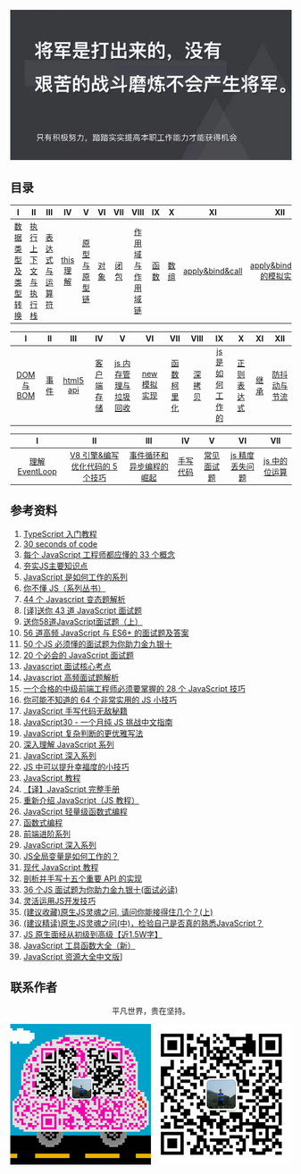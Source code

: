 ![image](./img/timg.jpg)
<br>

## 目录

|                                                                                    I                                                                                    |                                                                          II                                                                           |                                                                                 III                                                                                 |                                                          IV                                                           |                                                                            V                                                                             |                                                      VI                                                      |                                                     VII                                                      |                                                                                      VIII                                                                                      |                                                      IX                                                      |                                                      X                                                       |                                                            XI                                                            |                                                                                   XII                                                                                   |
| :---------------------------------------------------------------------------------------------------------------------------------------------------------------------: | :---------------------------------------------------------------------------------------------------------------------------------------------------: | :-----------------------------------------------------------------------------------------------------------------------------------------------------------------: | :-------------------------------------------------------------------------------------------------------------------: | :------------------------------------------------------------------------------------------------------------------------------------------------------: | :----------------------------------------------------------------------------------------------------------: | :----------------------------------------------------------------------------------------------------------: | :----------------------------------------------------------------------------------------------------------------------------------------------------------------------------: | :----------------------------------------------------------------------------------------------------------: | :----------------------------------------------------------------------------------------------------------: | :----------------------------------------------------------------------------------------------------------------------: | :---------------------------------------------------------------------------------------------------------------------------------------------------------------------: |
| [数据类型及类型转换](https://github.com/cs-learning-record/javascript-series/blob/master/javascript/%E6%95%B0%E6%8D%AE%E7%B1%BB%E5%9E%8B%E4%B8%8E%E8%BD%AC%E6%8D%A2.md) | [执行上下文与执行栈](https://github.com/cs-learning-record/javascript-series/blob/master/javascript/%E6%89%A7%E8%A1%8C%E4%B8%8A%E4%B8%8B%E6%96%87.md) | [表达式与运算符](https://github.com/cs-learning-record/javascript-series/blob/master/javascript/%E8%A1%A8%E8%BE%BE%E5%BC%8F%E4%B8%8E%E8%BF%90%E7%AE%97%E7%AC%A6.md) | [this 理解](https://github.com/cs-learning-record/javascript-series/blob/master/javascript/this%E7%90%86%E8%A7%A3.md) | [原型与原型链](https://github.com/cs-learning-record/javascript-series/blob/master/javascript/%E5%8E%9F%E5%9E%8B%E4%B8%8E%E5%8E%9F%E5%9E%8B%E9%93%BE.md) | [对象](https://github.com/cs-learning-record/javascript-series/blob/master/javascript/%E5%AF%B9%E8%B1%A1.md) | [闭包](https://github.com/cs-learning-record/javascript-series/blob/master/javascript/%E9%97%AD%E5%8C%85.md) | [作用域与作用域链](https://github.com/cs-learning-record/javascript-series/blob/master/javascript/%E4%BD%9C%E7%94%A8%E5%9F%9F%E4%B8%8E%E4%BD%9C%E7%94%A8%E5%9F%9F%E9%93%BE.md) | [函数](https://github.com/cs-learning-record/javascript-series/blob/master/javascript/%E5%87%BD%E6%95%B0.md) | [数组](https://github.com/cs-learning-record/javascript-series/blob/master/javascript/%E6%95%B0%E7%BB%84.md) | [apply&bind&call](https://github.com/cs-learning-record/javascript-series/blob/master/javascript/apply%26bind%26call.md) | [apply&bind&call 的模拟实现](https://github.com/cs-learning-record/javascript-series/blob/master/javascript/apply%26bind%26call%E6%A8%A1%E6%8B%9F%E5%AE%9E%E7%8E%B0.md) |

|                                                        I                                                        |                                                      II                                                      |                                                   III                                                   |                                                                      IV                                                                       |                                                                                              V                                                                                               |                                                                    VI                                                                     |                                                                      VII                                                                      |                                                          VIII                                                           |                                                                          IX                                                                          |                                                                       X                                                                       |                                                      XI                                                      |                                                                           XII                                                                            |
| :-------------------------------------------------------------------------------------------------------------: | :----------------------------------------------------------------------------------------------------------: | :-----------------------------------------------------------------------------------------------------: | :-------------------------------------------------------------------------------------------------------------------------------------------: | :------------------------------------------------------------------------------------------------------------------------------------------------------------------------------------------: | :---------------------------------------------------------------------------------------------------------------------------------------: | :-------------------------------------------------------------------------------------------------------------------------------------------: | :---------------------------------------------------------------------------------------------------------------------: | :--------------------------------------------------------------------------------------------------------------------------------------------------: | :-------------------------------------------------------------------------------------------------------------------------------------------: | :----------------------------------------------------------------------------------------------------------: | :------------------------------------------------------------------------------------------------------------------------------------------------------: |
| [DOM 与 BOM](https://github.com/cs-learning-record/javascript-series/blob/master/javascript/DOM%E4%B8%8EBOM.md) | [事件](https://github.com/cs-learning-record/javascript-series/blob/master/javascript/%E4%BA%8B%E4%BB%B6.md) | [html5 api](https://github.com/cs-learning-record/javascript-series/blob/master/javascript/html5api.md) | [客户端存储](https://github.com/cs-learning-record/javascript-series/blob/master/javascript/%E5%AE%A2%E6%88%B7%E7%AB%AF%E5%AD%98%E5%82%A8.md) | [js 内存管理与垃圾回收](https://github.com/cs-learning-record/javascript-series/blob/master/javascript/%E5%9E%83%E5%9C%BE%E5%9B%9E%E6%94%B6%E5%92%8C%E5%86%85%E5%AD%98%E7%AE%A1%E7%90%86.md) | [new 模拟实现](https://github.com/cs-learning-record/javascript-series/blob/master/javascript/new%E6%A8%A1%E6%8B%9F%E5%AE%9E%E7%8E%B0.md) | [函数柯里化](https://github.com/cs-learning-record/javascript-series/blob/master/javascript/%E5%87%BD%E6%95%B0%E6%9F%AF%E9%87%8C%E5%8C%96.md) | [深拷贝](https://github.com/cs-learning-record/javascript-series/blob/master/javascript/%E6%B7%B1%E6%8B%B7%E8%B4%9D.md) | [js 是如何工作的](https://github.com/cs-learning-record/javascript-series/blob/master/javascript/js%E5%A6%82%E4%BD%95%E5%B7%A5%E4%BD%9C%E7%9A%84.md) | [正则表达式](https://github.com/cs-learning-record/javascript-series/blob/master/javascript/%E6%AD%A3%E5%88%99%E8%A1%A8%E8%BE%BE%E5%BC%8F.md) | [继承](https://github.com/cs-learning-record/javascript-series/blob/master/javascript/%E7%BB%A7%E6%89%BF.md) | [防抖动与节流](https://github.com/cs-learning-record/javascript-series/blob/master/javascript/%E9%98%B2%E6%8A%96%E5%8A%A8%E4%B8%8E%E8%8A%82%E6%B5%81.md) |

|                                                                I                                                                |                                                                                                                   II                                                                                                                    |                                                                                                            III                                                                                                             |                                                                 IV                                                                 |                                                                       V                                                                       |                                                                              VI                                                                               |                                                                        VII                                                                         |
| :-----------------------------------------------------------------------------------------------------------------------------: | :-------------------------------------------------------------------------------------------------------------------------------------------------------------------------------------------------------------------------------------: | :------------------------------------------------------------------------------------------------------------------------------------------------------------------------------------------------------------------------: | :--------------------------------------------------------------------------------------------------------------------------------: | :-------------------------------------------------------------------------------------------------------------------------------------------: | :-----------------------------------------------------------------------------------------------------------------------------------------------------------: | :------------------------------------------------------------------------------------------------------------------------------------------------: |
| [理解 EventLoop](https://github.com/cs-learning-record/javascript-series/blob/master/javascript/%E7%90%86%E8%A7%A3EventLoop.md) | [V8 引擎&编写优化代码的 5 个技巧](https://github.com/cs-learning-record/javascript-series/blob/master/javascript/V8%E5%BC%95%E6%93%8E%26%E7%BC%96%E5%86%99%E4%BC%98%E5%8C%96%E4%BB%A3%E7%A0%81%E7%9A%845%E4%B8%AA%E6%8A%80%E5%B7%A7.md) | [事件循环和异步编程的崛起](https://github.com/cs-learning-record/javascript-series/blob/master/javascript/%E4%BA%8B%E4%BB%B6%E5%BE%AA%E7%8E%AF%E5%92%8C%E5%BC%82%E6%AD%A5%E7%BC%96%E7%A8%8B%E7%9A%84%E5%B4%9B%E8%B5%B7.md) | [手写代码](https://github.com/cs-learning-record/javascript-series/blob/master/javascript/%E6%89%8B%E5%86%99%E4%BB%A3%E7%A0%81.md) | [常见面试题](https://github.com/cs-learning-record/javascript-series/blob/master/javascript/%E5%B8%B8%E8%A7%81%E9%9D%A2%E8%AF%95%E9%A2%98.md) | [js 精度丢失问题](https://github.com/cs-learning-record/javascript-series/blob/master/javascript/js%E7%B2%BE%E5%BA%A6%E4%B8%A2%E5%A4%B1%E9%97%AE%E9%A2%98.md) | [js 中的位运算](https://github.com/cs-learning-record/javascript-series/blob/master/javascript/js%E4%B8%AD%E7%9A%84%E4%BD%8D%E8%BF%90%E7%AE%97.md) |

## 参考资料

1. [TypeScript 入门教程](https://github.com/xcatliu/typescript-tutorial)
2. [30 seconds of code](https://github.com/kujian/30-seconds-of-code)
3. [每个 JavaScript 工程师都应懂的 33 个概念](https://github.com/stephentian/33-js-concepts)
4. [夯实JS主要知识点](https://mp.weixin.qq.com/s/AxuMlXj7cG3ddL7ulNit4A)
5. [JavaScript 是如何工作的系列](https://github.com/qq449245884/xiaozhi)
6. [你不懂 JS（系列丛书）](https://github.com/getify/You-Dont-Know-JS/tree/1ed-zh-CN)
7. [44 个 Javascript 变态题解析](http://www.admin10000.com/document/9203.html)
8. [[译]送你 43 道 JavaScript 面试题](https://github.com/lydiahallie/javascript-questions/blob/master/zh-CN/README-zh_CN.md)
9. [送你58道JavaScript面试题（上）](https://mp.weixin.qq.com/s/PYD9jzcbEtooZYvuuYMf_Q)
10. [56 道高频 JavaScript 与 ES6+ 的面试题及答案](https://mp.weixin.qq.com/s/D76Bh59PkiCYPjK1mPSA4Q)
11. [50 个JS 必须懂的面试题为你助力金九银十](https://juejin.im/post/5d6c53476fb9a06acc009e00)
12. [20 个必会的 JavaScript 面试题](https://ly2011.github.io/blog/#/interview/20%E4%B8%AA%E5%BF%85%E4%BC%9A%E7%9A%84JavaScript%E9%9D%A2%E8%AF%95%E9%A2%98)
13. [Javascript 面试核心考点](https://mp.weixin.qq.com/s/Bk07WB9hBagL590RRjC4FA)
14. [Javascript 高频面试题解析](https://mp.weixin.qq.com/s/g5Cr0N32W_z9X3qIMLOX6Q)
15. [一个合格的中级前端工程师必须要掌握的 28 个 JavaScript 技巧](https://juejin.im/post/5cef46226fb9a07eaf2b7516)
16. [你可能不知道的 64 个非常实用的 JS 小技巧](https://mp.weixin.qq.com/s/V4u3hp1b2jqlrEe7tZIOOg)
17. [JavaScript 手写代码无敌秘籍](https://mp.weixin.qq.com/s/4uzNKQcKB5YJbtXF4NQyWg)
18. [JavaScript30 - 一个月纯 JS 挑战中文指南](https://github.com/soyaine/JavaScript30)
19. [JavaScript 复杂判断的更优雅写法](https://juejin.im/post/5bdfef86e51d453bf8051bf8)
20. [深入理解 JavaScript 系列](https://www.cnblogs.com/TomXu/archive/2011/12/15/2288411.html)
21. [JavaScript 深入系列](https://github.com/mqyqingfeng/Blog/issues/17)
22. [JS 中可以提升幸福度的小技巧](https://mp.weixin.qq.com/s/pu2NmyWCQM7oN8H_WRKheA)
23. [JavaScript 教程](https://wangdoc.com/javascript/)
24. [【译】JavaScript 完整手册](https://juejin.im/post/5bff57fee51d45021a167991)
25. [重新介绍 JavaScript（JS 教程）](https://developer.mozilla.org/zh-CN/docs/Web/JavaScript/A_re-introduction_to_JavaScript)
26. [JavaScript 轻量级函数式编程](https://wizardforcel.gitbooks.io/functional-light-js/content/)
27. [函数式编程](https://llh911001.gitbooks.io/mostly-adequate-guide-chinese/content/)
28. [前端进阶系列](https://github.com/yygmind/blog)
29. [JavaScript 深入系列](https://github.com/mqyqingfeng/Blog)
30. [JS全局变量是如何工作的？](https://mp.weixin.qq.com/s/VFZ7Fvly4Zk8bHi0X-tXuA)
31. [现代 JavaScript 教程](https://zh.javascript.info/)
32. [剖析并手写十五个重要 API 的实现](https://mp.weixin.qq.com/s/BTzLPZpU6VeDEmeocgQSGA)
33. [36 个JS 面试题为你助力金九银十(面试必读)](https://mp.weixin.qq.com/s/vTvKJ1r2ifHHgwRjOrZ2MA)
34. [灵活运用JS开发技巧](https://juejin.im/post/5cc7afdde51d456e671c7e48)
35. [(建议收藏)原生JS灵魂之问, 请问你能接得住几个？(上)](https://juejin.im/post/5dac5d82e51d45249850cd20)
36. [(建议精读)原生JS灵魂之问(中)，检验自己是否真的熟悉JavaScript？](https://juejin.im/post/5dbebbfa51882524c507fddb)
37. [JS 原生面经从初级到高级【近1.5W字】](https://juejin.im/post/5daeefc8e51d4524f007fb15)
38. [JavaScript 工具函数大全（新）](https://juejin.im/post/5da1a04ae51d45783d6122bf)
39. [JavaScript 资源大全中文版](https://github.com/jobbole/awesome-javascript-cn)]

## 联系作者

<div align="center">
    <p>
        平凡世界，贵在坚持。
    </p>
    <img src="./img/contact.png" />
</div>
